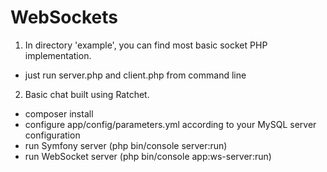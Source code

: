 WebSockets
====

1. In directory 'example', you can find most basic socket PHP implementation.
- just run server.php and client.php from command line
2. Basic chat built using Ratchet.
- composer install
- configure app/config/parameters.yml according to your MySQL server configuration
- run Symfony server (php bin/console server:run)
- run WebSocket server (php bin/console app:ws-server:run)

